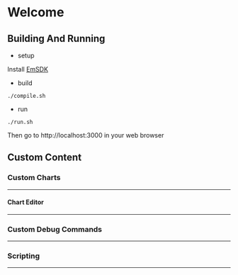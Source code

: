 # Welcome

## Building And Running

- setup

Install [EmSDK](https://github.com/emscripten-core/emsdk)

- build
```
./compile.sh
```

- run
```
./run.sh
```

Then go to http://localhost:3000 in your web browser

## Custom Content


### Custom Charts

---

#### Chart Editor

---

### Custom Debug Commands

---

### Scripting

---
